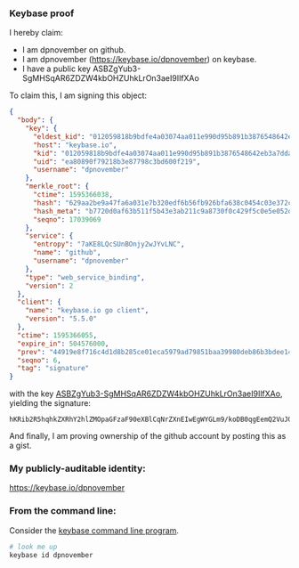 ### Keybase proof

I hereby claim:

  * I am dpnovember on github.
  * I am dpnovember (https://keybase.io/dpnovember) on keybase.
  * I have a public key ASBZgYub3-SgMHSqAR6ZDZW4kbOHZUhkLrOn3aeI9IlfXAo

To claim this, I am signing this object:

```json
{
  "body": {
    "key": {
      "eldest_kid": "012059818b9bdfe4a03074aa011e990d95b891b3876548642eb3a7dda788f4895f5c0a",
      "host": "keybase.io",
      "kid": "012059818b9bdfe4a03074aa011e990d95b891b3876548642eb3a7dda788f4895f5c0a",
      "uid": "ea80890f79218b3e87798c3bd600f219",
      "username": "dpnovember"
    },
    "merkle_root": {
      "ctime": 1595366038,
      "hash": "629aa2be9a47fa6a031e7b320edf6b56fb926bfa638c0454c03e372c3b2c2617d4e63e6ef4d43c63a4d74fb0e352a585383349e8101dd342d1d7ef9ddec1b5dd",
      "hash_meta": "b7720d0af63b511f5b43e3ab211c9a8730f0c429f5c0e5e052d1c8141d7c8932",
      "seqno": 17039069
    },
    "service": {
      "entropy": "7aKE8LQcSUnBOnjy2wJYvLNC",
      "name": "github",
      "username": "dpnovember"
    },
    "type": "web_service_binding",
    "version": 2
  },
  "client": {
    "name": "keybase.io go client",
    "version": "5.5.0"
  },
  "ctime": 1595366055,
  "expire_in": 504576000,
  "prev": "44919e8f716c4d1d8b285ce01eca5979ad79851baa39980deb86b3bdee14025f",
  "seqno": 6,
  "tag": "signature"
}
```

with the key [ASBZgYub3-SgMHSqAR6ZDZW4kbOHZUhkLrOn3aeI9IlfXAo](https://keybase.io/dpnovember), yielding the signature:

```
hKRib2R5hqhkZXRhY2hlZMOpaGFzaF90eXBlCqNrZXnEIwEgWYGLm9/koDB0qgEemQ2VuJGzh2VIZC6zp92niPSJX1wKp3BheWxvYWTESpcCBsQgRJGej3FsTR2LKFzgHspZea15hRuqOZgN64azve4UAl/EII6JeVGyiHkkt4oIce2OHBeEDeH6GztY/VHz5TGBuCghAgHCo3NpZ8RA3+nWcddShyYptlbUN6XT1Fczq9C+nqvM8sOw2H42HuFY8NKnYdhcEX5B/xtvRxK+wpTgj6et6o3NDvPLYyJ2BahzaWdfdHlwZSCkaGFzaIKkdHlwZQildmFsdWXEIDZZ0DAxxNykMt/p/wGczri2M1OO4N/L8RLD3gG3ag2ao3RhZ80CAqd2ZXJzaW9uAQ==

```

And finally, I am proving ownership of the github account by posting this as a gist.

### My publicly-auditable identity:

https://keybase.io/dpnovember

### From the command line:

Consider the [keybase command line program](https://keybase.io/download).

```bash
# look me up
keybase id dpnovember
```
